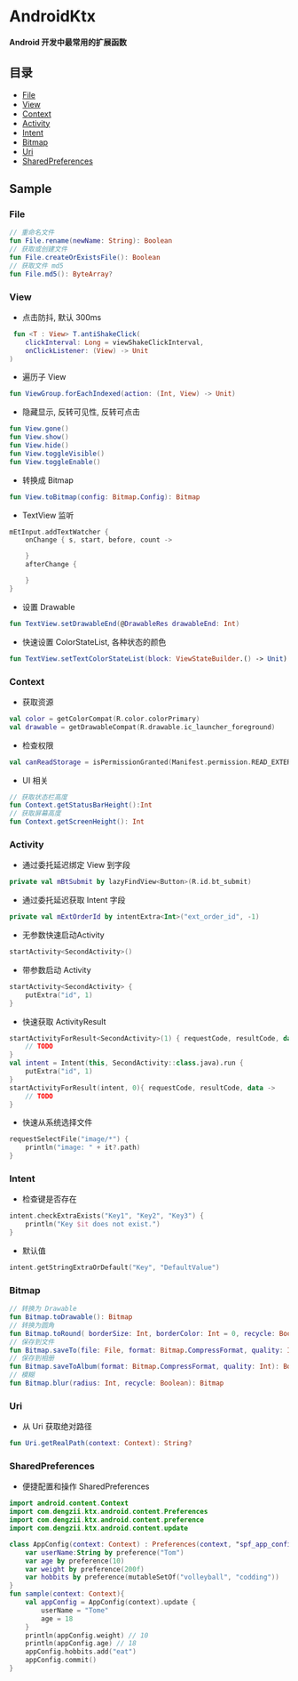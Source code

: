 # AndroidKtx

**Android 开发中最常用的扩展函数**

## 目录

- [File](https://github.com/dengzii/AndroidKtx#file)
- [View](https://github.com/dengzii/AndroidKtx#View)
- [Context](https://github.com/dengzii/AndroidKtx#Context)
- [Activity](https://github.com/dengzii/AndroidKtx#Activity)
- [Intent](https://github.com/dengzii/AndroidKtx#Intent)
- [Bitmap](https://github.com/dengzii/AndroidKtx#Bitmap)
- [Uri](https://github.com/dengzii/AndroidKtx#Uri)
- [SharedPreferences](https://github.com/dengzii/AndroidKtx#SharedPreferences)

## Sample

### File

```kotlin
// 重命名文件
fun File.rename(newName: String): Boolean
// 获取或创建文件
fun File.createOrExistsFile(): Boolean
// 获取文件 md5
fun File.md5(): ByteArray?
```

### View

- 点击防抖, 默认 300ms
```kotlin
 fun <T : View> T.antiShakeClick(
    clickInterval: Long = viewShakeClickInterval,
    onClickListener: (View) -> Unit
)
```
- 遍历子 View
```kotlin
fun ViewGroup.forEachIndexed(action: (Int, View) -> Unit)
```
- 隐藏显示, 反转可见性, 反转可点击
```kotlin
fun View.gone()
fun View.show()
fun View.hide()
fun View.toggleVisible()
fun View.toggleEnable()
```
- 转换成 Bitmap
```kotlin
fun View.toBitmap(config: Bitmap.Config): Bitmap
```
- TextView 监听
```kotlin
mEtInput.addTextWatcher {
    onChange { s, start, before, count ->

    }
    afterChange {

    }
}
```
- 设置 Drawable
```kotlin
fun TextView.setDrawableEnd(@DrawableRes drawableEnd: Int)
```
- 快速设置 ColorStateList, 各种状态的颜色
```kotlin
fun TextView.setTextColorStateList(block: ViewStateBuilder.() -> Unit)
```

### Context

- 获取资源
```kotlin
val color = getColorCompat(R.color.colorPrimary)
val drawable = getDrawableCompat(R.drawable.ic_launcher_foreground)
```
- 检查权限
```kotlin
val canReadStorage = isPermissionGranted(Manifest.permission.READ_EXTERNAL_STORAGE)
```
- UI 相关
```kotlin
// 获取状态栏高度
fun Context.getStatusBarHeight():Int
// 获取屏幕高度
fun Context.getScreenHeight(): Int
```

### Activity

- 通过委托延迟绑定 View 到字段
```kotlin
private val mBtSubmit by lazyFindView<Button>(R.id.bt_submit) 
```
- 通过委托延迟获取 Intent 字段
```kotlin
private val mExtOrderId by intentExtra<Int>("ext_order_id", -1)
```
- 无参数快速启动Activity
```kotlin
startActivity<SecondActivity>()
```
- 带参数启动 Activity
```kotlin
startActivity<SecondActivity> {
    putExtra("id", 1)
}
```
- 快速获取 ActivityResult
```kotlin
startActivityForResult<SecondActivity>(1) { requestCode, resultCode, data ->
    // TODO
}
val intent = Intent(this, SecondActivity::class.java).run {
    putExtra("id", 1)
}
startActivityForResult(intent, 0){ requestCode, resultCode, data ->
    // TODO
}
```
- 快速从系统选择文件
```kotlin
requestSelectFile("image/*") {
    println("image: " + it?.path)
}
```

### Intent

- 检查键是否存在
```kotlin
intent.checkExtraExists("Key1", "Key2", "Key3") {
    println("Key $it does not exist.")
}
```
- 默认值
```kotlin
intent.getStringExtraOrDefault("Key", "DefaultValue")
```

### Bitmap

```kotlin
// 转换为 Drawable
fun Bitmap.toDrawable(): Bitmap
// 转换为圆角
fun Bitmap.toRound( borderSize: Int, borderColor: Int = 0, recycle: Boolean): Bitmap
// 保存到文件
fun Bitmap.saveTo(file: File, format: Bitmap.CompressFormat, quality: Int): Boolean
// 保存到相册
fun Bitmap.saveToAlbum(format: Bitmap.CompressFormat, quality: Int): Boolean
// 模糊
fun Bitmap.blur(radius: Int, recycle: Boolean): Bitmap
```

### Uri

- 从 Uri 获取绝对路径
```kotlin
fun Uri.getRealPath(context: Context): String?
```

### SharedPreferences

- 便捷配置和操作 SharedPreferences
```kotlin
import android.content.Context
import com.dengzii.ktx.android.content.Preferences
import com.dengzii.ktx.android.content.preference
import com.dengzii.ktx.android.content.update

class AppConfig(context: Context) : Preferences(context, "spf_app_config") {
    var userName:String by preference("Tom")
    var age by preference(10)
    var weight by preference(200f)
    var hobbits by preference(mutableSetOf("volleyball", "codding"))
}
fun sample(context: Context){
    val appConfig = AppConfig(context).update {
        userName = "Tome"
        age = 18
    }
    println(appConfig.weight) // 10
    println(appConfig.age) // 18
    appConfig.hobbits.add("eat")
    appConfig.commit()
}
```
